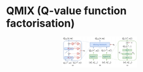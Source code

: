 # QMIX (Q-value function factorisation)

<p style="text-align:center;">
<img src="../../../../docs/images/qmix.png" width="40%">
</p>